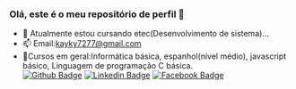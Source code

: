 ### Olá, este é o meu repositório de perfil 👋

- 🌱 Atualmente estou cursando etec(Desenvolvimento de sistema)...
- 📫 Email:kayky7277@gmail.com<br>
- 🌱Cursos em geral:Informática básica, espanhol(nivel médio), javascript básico, Linguagem de programação C básica.<br>
[![Github Badge](https://img.shields.io/badge/-Github-000?style=flat-square&logo=Github&logoColor=white&link=https://github.com/Kayky933)](https://github.com/Kayky933)
[![Linkedin Badge](https://img.shields.io/badge/-LinkedIn-blue?style=flat-square&logo=Linkedin&logoColor=white&link=https://www.linkedin.com/in/kayky-matos-santana-0911991a6/)](https://www.linkedin.com/in/kayky-matos-santana-0911991a6/)
[![Facebook Badge](https://img.shields.io/badge/-Facebook-blue?style=flat-square&labelColor=blue&logo=facebook&logoColor=white&link=https://www.facebook.com/kayky.matossantana)](https://www.facebook.com/kayky.matossantana)




